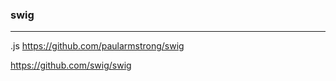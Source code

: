 ### swig
---
.js
https://github.com/paularmstrong/swig

https://github.com/swig/swig


```

```

```
```

```
```

